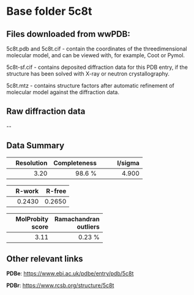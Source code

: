 # Base folder 5c8t

## Files downloaded from wwPDB:

5c8t.pdb and 5c8t.cif - contain the coordinates of the threedimensional molecular model, and can be viewed with, for example, Coot or Pymol.

5c8t-sf.cif - contains deposited diffraction data for this PDB entry, if the structure has been solved with X-ray or neutron crystallography.

5c8t.mtz - contains structure factors after automatic refinement of molecular model against the diffraction data.

## Raw diffraction data

--<br> 

## Data Summary
|   | Resolution | Completeness| I/sigma |
|---|-------------:|----------------:|--------------:|
|   |3.20|98.6  %|<img width=50/>4.900|

|   | **R-work**| **R-free**   
|---|-------------:|----------------:|           
||0.2430|0.2650|

|   |**MolProbity<br>score**| **Ramachandran<br>outliers** 
|---|-------------:|----------------:|
||3.11|0.23 %|

## Other relevant links 
**PDBe**:  https://www.ebi.ac.uk/pdbe/entry/pdb/5c8t
 
**PDBr**: https://www.rcsb.org/structure/5c8t 

